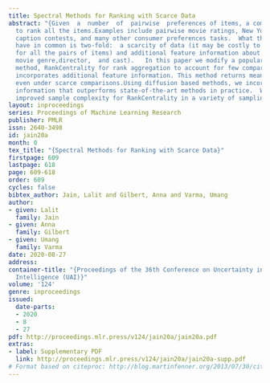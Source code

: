 ```yaml
---
title: Spectral Methods for Ranking with Scarce Data
abstract: "{Given  a  number  of  pairwise  preferences of items, a common task is
  to rank all the items.Examples include pairwise movie ratings, New Yorker cartoon
  caption contests, and many other consumer preferences tasks.  What these settings
  have in common is two-fold:  a scarcity of data (it may be costly to get comparisons
  for all the pairs of items) and additional feature information about the items (e.g.,
  movie genre,director,  and cast).   In this paper we modify a popular and well studied
  method, RankCentrality for rank aggregation to account for few comparisons and that
  incorporates additional feature information. This method returns meaningful rankings
  even under scarce comparisons.Using diffusion based methods, we incorporate feature
  information that outperforms state-of-the-art methods in practice.  We also provide
  improved sample complexity for RankCentrality in a variety of sampling schemes.}"
layout: inproceedings
series: Proceedings of Machine Learning Research
publisher: PMLR
issn: 2640-3498
id: jain20a
month: 0
tex_title: "{Spectral Methods for Ranking with Scarce Data}"
firstpage: 609
lastpage: 618
page: 609-618
order: 609
cycles: false
bibtex_author: Jain, Lalit and Gilbert, Anna and Varma, Umang
author:
- given: Lalit
  family: Jain
- given: Anna
  family: Gilbert
- given: Umang
  family: Varma
date: 2020-08-27
address: 
container-title: "{Proceedings of the 36th Conference on Uncertainty in Artificial
  Intelligence (UAI)}"
volume: '124'
genre: inproceedings
issued:
  date-parts:
  - 2020
  - 8
  - 27
pdf: http://proceedings.mlr.press/v124/jain20a/jain20a.pdf
extras:
- label: Supplementary PDF
  link: http://proceedings.mlr.press/v124/jain20a/jain20a-supp.pdf
# Format based on citeproc: http://blog.martinfenner.org/2013/07/30/citeproc-yaml-for-bibliographies/
---
```

